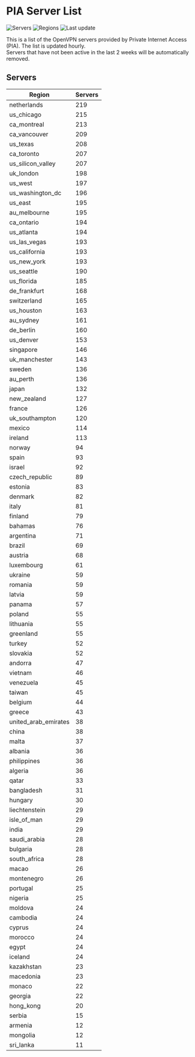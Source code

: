 # PIA Server List

![Servers](https://img.shields.io/badge/servers-8,767-blue)
![Regions](https://img.shields.io/badge/regions-97-blue)
![Last update](https://img.shields.io/badge/last_updated-Mon_Apr_29_14:03:16_UTC_2024-blue)

This is a list of the OpenVPN servers provided by Private Internet Access (PIA). The list is updated hourly. </br>
Servers that have not been active in the last 2 weeks will be automatically removed.

## Servers
| Region               | Servers |
|----------------------|---------|
| netherlands | 219 |
| us_chicago | 215 |
| ca_montreal | 213 |
| ca_vancouver | 209 |
| us_texas | 208 |
| ca_toronto | 207 |
| us_silicon_valley | 207 |
| uk_london | 198 |
| us_west | 197 |
| us_washington_dc | 196 |
| us_east | 195 |
| au_melbourne | 195 |
| ca_ontario | 194 |
| us_atlanta | 194 |
| us_las_vegas | 193 |
| us_california | 193 |
| us_new_york | 193 |
| us_seattle | 190 |
| us_florida | 185 |
| de_frankfurt | 168 |
| switzerland | 165 |
| us_houston | 163 |
| au_sydney | 161 |
| de_berlin | 160 |
| us_denver | 153 |
| singapore | 146 |
| uk_manchester | 143 |
| sweden | 136 |
| au_perth | 136 |
| japan | 132 |
| new_zealand | 127 |
| france | 126 |
| uk_southampton | 120 |
| mexico | 114 |
| ireland | 113 |
| norway | 94 |
| spain | 93 |
| israel | 92 |
| czech_republic | 89 |
| estonia | 83 |
| denmark | 82 |
| italy | 81 |
| finland | 79 |
| bahamas | 76 |
| argentina | 71 |
| brazil | 69 |
| austria | 68 |
| luxembourg | 61 |
| ukraine | 59 |
| romania | 59 |
| latvia | 59 |
| panama | 57 |
| poland | 55 |
| lithuania | 55 |
| greenland | 55 |
| turkey | 52 |
| slovakia | 52 |
| andorra | 47 |
| vietnam | 46 |
| venezuela | 45 |
| taiwan | 45 |
| belgium | 44 |
| greece | 43 |
| united_arab_emirates | 38 |
| china | 38 |
| malta | 37 |
| albania | 36 |
| philippines | 36 |
| algeria | 36 |
| qatar | 33 |
| bangladesh | 31 |
| hungary | 30 |
| liechtenstein | 29 |
| isle_of_man | 29 |
| india | 29 |
| saudi_arabia | 28 |
| bulgaria | 28 |
| south_africa | 28 |
| macao | 26 |
| montenegro | 26 |
| portugal | 25 |
| nigeria | 25 |
| moldova | 24 |
| cambodia | 24 |
| cyprus | 24 |
| morocco | 24 |
| egypt | 24 |
| iceland | 24 |
| kazakhstan | 23 |
| macedonia | 23 |
| monaco | 22 |
| georgia | 22 |
| hong_kong | 20 |
| serbia | 15 |
| armenia | 12 |
| mongolia | 12 |
| sri_lanka | 11 |